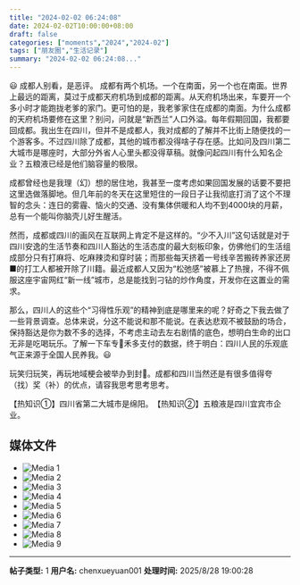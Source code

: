 ```yaml
---
title: "2024-02-02 06:24:08"
date: 2024-02-02T10:00:00+08:00
draft: false
categories: ["moments","2024","2024-02"]
tags: ["朋友圈","生活记录"]
summary: "2024-02-02 06:24:08..."
---
```


😃 成都人别看，是恶评。
​
​成都有两个机场。一个在南面，另一个也在南面。世界上最远的距离，莫过于成都天府机场到成都的距离。从天府机场出来，车要开一个多小时才能跑拢老爹的家门。更可怕的是，我老爹家住在成都的南面。为什么成都的天府机场要修在这里？别问，问就是“新西兰”人口外溢。
​
​每年假期回国，我都要回成都。我出生在四川，但并不是成都人，我对成都的了解并不比街上随便找的一个游客多。不过四川除了成都，其他的城市都没得啥子存在感。比如问及四川第二大城市是哪座时，大部分外省人心里头都没得草稿。就像问起四川有什么知名企业？五粮液已经是他们脑容量的极限。

​成都曾经也是我理（幻）想的居住地，我甚至一度考虑如果回国发展的话要不要把这里选做落脚地。但几年前的冬天在这里短住的一段日子让我彻底打消了这个不理智的念头：连日的雾霾、恼火的交通、没有集体供暖和人均不到4000块的月薪，总有一个能叫你脑壳儿好生醒活。

然而，成都或四川的画风在互联网上肯定不是这样的。“少不入川”这句话就是对于四川安逸的生活节奏和四川人豁达的生活态度的最大刻板印象，仿佛他们的生活组成部分只有打麻将、吃麻辣烫和穿时装；而那些每天挤着一号线辛苦搬砖养家还房■的打工人都被开除了川籍。最近成都人又因为“松弛感”被慕上了热搜，不得不佩服这座宇宙网红“新一线”城市，总是能找到刁钻的炒作角度，开发你在这置业的需求。

那么，四川人的这些个“习得性乐观”的精神到底是哪里来的呢？好奇之下我去做了一些背景调查。总体来说，分这不能说和那不能说。在表达悲观不被鼓励的场合，保持豁达是你为数不多的选择，不考虑主动去左右剧情的底色，想明白生命的出口无非是吃喝玩乐。了解一下车专🔁禾多支付的数据，终于明白：四川人民的乐观底气正来源于全国人民养我。😃

玩笑归玩笑，再玩地域梗会被举办到封🎺。成都和四川当然还是有很多值得夸（找）奖（补）的优点，请容我思考思考思考。

​【热知识①】四川省第二大城市是绵阳。
​【热知识②】五粮液是四川宜宾市企业。

## 媒体文件

- ![Media 1](/Moments/photos/2024-02-02/202402020624080.jpg)
- ![Media 2](/Moments/photos/2024-02-02/202402020624081.jpg)
- ![Media 3](/Moments/photos/2024-02-02/202402020624082.jpg)
- ![Media 4](/Moments/photos/2024-02-02/202402020624083.jpg)
- ![Media 5](/Moments/photos/2024-02-02/202402020624084.jpg)
- ![Media 6](/Moments/photos/2024-02-02/202402020624085.jpg)
- ![Media 7](/Moments/photos/2024-02-02/202402020624086.jpg)
- ![Media 8](/Moments/photos/2024-02-02/202402020624087.jpg)
- ![Media 9](/Moments/photos/2024-02-02/202402020624088.jpg)

---

**帖子类型:** 1
**用户名:** chenxueyuan001
**处理时间:** 2025/8/28 19:00:28